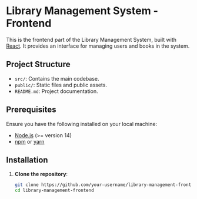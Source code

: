 # Library Management System - Frontend

This is the frontend part of the Library Management System, built with [React](https://reactjs.org/). 
It provides an interface for managing users and books in the system.

## Project Structure

- `src/`: Contains the main codebase.
- `public/`: Static files and public assets.
- `README.md`: Project documentation.

## Prerequisites

Ensure you have the following installed on your local machine:

- [Node.js](https://nodejs.org/) (>= version 14)
- [npm](https://www.npmjs.com/) or [yarn](https://yarnpkg.com/)

## Installation

1. **Clone the repository**:

   ```bash
   git clone https://github.com/your-username/library-management-frontend.git
   cd library-management-frontend
